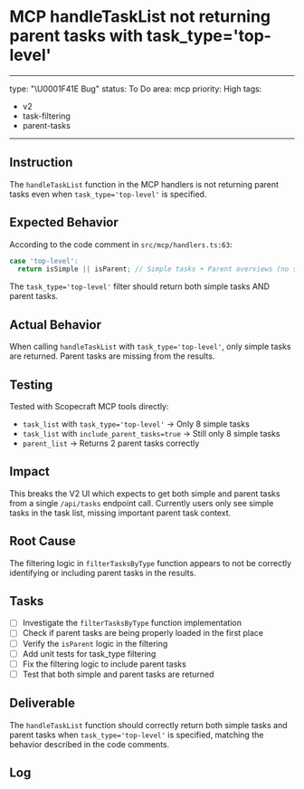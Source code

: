 # MCP handleTaskList not returning parent tasks with task_type='top-level'

---
type: "\U0001F41E Bug"
status: To Do
area: mcp
priority: High
tags:
  - v2
  - task-filtering
  - parent-tasks
---


## Instruction
The `handleTaskList` function in the MCP handlers is not returning parent tasks even when `task_type='top-level'` is specified.

## Expected Behavior
According to the code comment in `src/mcp/handlers.ts:63`:
```typescript
case 'top-level':
  return isSimple || isParent; // Simple tasks + Parent overviews (no subtasks)
```

The `task_type='top-level'` filter should return both simple tasks AND parent tasks.

## Actual Behavior
When calling `handleTaskList` with `task_type='top-level'`, only simple tasks are returned. Parent tasks are missing from the results.

## Testing
Tested with Scopecraft MCP tools directly:
- `task_list` with `task_type='top-level'` → Only 8 simple tasks
- `task_list` with `include_parent_tasks=true` → Still only 8 simple tasks
- `parent_list` → Returns 2 parent tasks correctly

## Impact
This breaks the V2 UI which expects to get both simple and parent tasks from a single `/api/tasks` endpoint call. Currently users only see simple tasks in the task list, missing important parent task context.

## Root Cause
The filtering logic in `filterTasksByType` function appears to not be correctly identifying or including parent tasks in the results.

## Tasks
- [ ] Investigate the `filterTasksByType` function implementation
- [ ] Check if parent tasks are being properly loaded in the first place
- [ ] Verify the `isParent` logic in the filtering
- [ ] Add unit tests for task_type filtering
- [ ] Fix the filtering logic to include parent tasks
- [ ] Test that both simple and parent tasks are returned

## Deliverable
The `handleTaskList` function should correctly return both simple tasks and parent tasks when `task_type='top-level'` is specified, matching the behavior described in the code comments.

## Log

